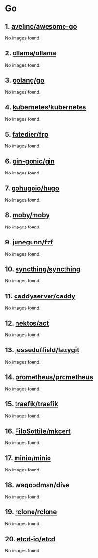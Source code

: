 <!-- 这是由脚本自动生成的文件，请勿直接修改此文件！ -->

# Go

## 1. [avelino/awesome-go](https://github.com/avelino/awesome-go)

No images found.

## 2. [ollama/ollama](https://github.com/ollama/ollama)

No images found.

## 3. [golang/go](https://github.com/golang/go)

No images found.

## 4. [kubernetes/kubernetes](https://github.com/kubernetes/kubernetes)

No images found.

## 5. [fatedier/frp](https://github.com/fatedier/frp)

No images found.

## 6. [gin-gonic/gin](https://github.com/gin-gonic/gin)

No images found.

## 7. [gohugoio/hugo](https://github.com/gohugoio/hugo)

No images found.

## 8. [moby/moby](https://github.com/moby/moby)

No images found.

## 9. [junegunn/fzf](https://github.com/junegunn/fzf)

No images found.

## 10. [syncthing/syncthing](https://github.com/syncthing/syncthing)

No images found.

## 11. [caddyserver/caddy](https://github.com/caddyserver/caddy)

No images found.

## 12. [nektos/act](https://github.com/nektos/act)

No images found.

## 13. [jesseduffield/lazygit](https://github.com/jesseduffield/lazygit)

No images found.

## 14. [prometheus/prometheus](https://github.com/prometheus/prometheus)

No images found.

## 15. [traefik/traefik](https://github.com/traefik/traefik)

No images found.

## 16. [FiloSottile/mkcert](https://github.com/FiloSottile/mkcert)

No images found.

## 17. [minio/minio](https://github.com/minio/minio)

No images found.

## 18. [wagoodman/dive](https://github.com/wagoodman/dive)

No images found.

## 19. [rclone/rclone](https://github.com/rclone/rclone)

No images found.

## 20. [etcd-io/etcd](https://github.com/etcd-io/etcd)

No images found.


